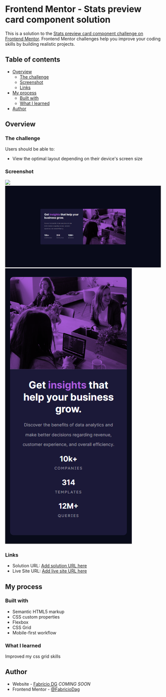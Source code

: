 # Frontend Mentor - Stats preview card component solution

This is a solution to the [Stats preview card component challenge on Frontend Mentor](https://www.frontendmentor.io/challenges/stats-preview-card-component-8JqbgoU62). Frontend Mentor challenges help you improve your coding skills by building realistic projects. 

## Table of contents

- [Overview](#overview)
  - [The challenge](#the-challenge)
  - [Screenshot](#screenshot)
  - [Links](#links)
- [My process](#my-process)
  - [Built with](#built-with)
  - [What I learned](#what-i-learned)
- [Author](#author)

## Overview

### The challenge

Users should be able to:

- View the optimal layout depending on their device's screen size

### Screenshot

![](./screenshot.jpg)
![](./screenshots/desktop.png)
![](./screenshots/mobile.png)


### Links

- Solution URL: [Add solution URL here](https://your-solution-url.com)
- Live Site URL: [Add live site URL here](https://fabriciodag.github.io/StatsPreviewCardComponent/)

## My process

### Built with

- Semantic HTML5 markup
- CSS custom properties
- Flexbox
- CSS Grid
- Mobile-first workflow

### What I learned

  Improved my css grid skills

## Author

- Website - [Fabrício DG](https://www.devfabriciodag.com) *COMING SOON*
- Frontend Mentor - [@FabricioDag](https://www.frontendmentor.io/profile/FabricioDag)

